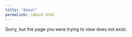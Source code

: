 ```yaml
---
title: "About"
permalink: /about.html
---
```


Sorry, but the page you were trying to view does not exist.

